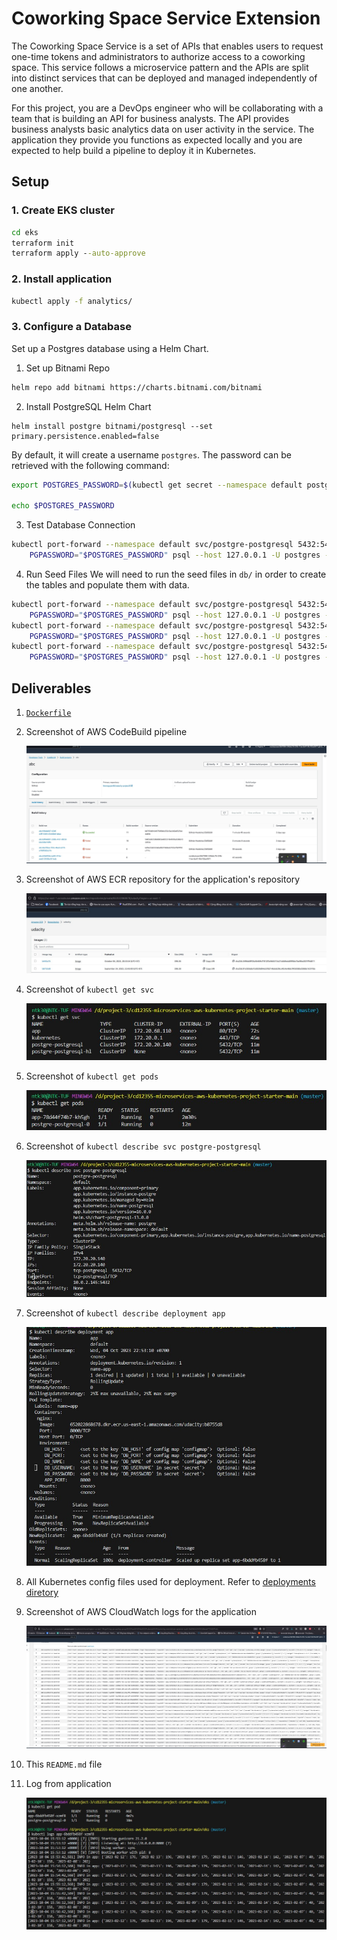 # Coworking Space Service Extension
The Coworking Space Service is a set of APIs that enables users to request one-time tokens and administrators to authorize access to a coworking space. This service follows a microservice pattern and the APIs are split into distinct services that can be deployed and managed independently of one another.

For this project, you are a DevOps engineer who will be collaborating with a team that is building an API for business analysts. The API provides business analysts basic analytics data on user activity in the service. The application they provide you functions as expected locally and you are expected to help build a pipeline to deploy it in Kubernetes.

## Setup

### 1. Create EKS cluster
```cmd
cd eks
terraform init
terraform apply --auto-approve
```

### 2. Install application
```cmd
kubectl apply -f analytics/
```

### 3. Configure a Database
Set up a Postgres database using a Helm Chart.

1. Set up Bitnami Repo
```bash
helm repo add bitnami https://charts.bitnami.com/bitnami
```

2. Install PostgreSQL Helm Chart
```
helm install postgre bitnami/postgresql --set primary.persistence.enabled=false
```

By default, it will create a username `postgres`. The password can be retrieved with the following command:
```bash
export POSTGRES_PASSWORD=$(kubectl get secret --namespace default postgre-postgresql -o jsonpath="{.data.postgres-password}" | base64 -d)

echo $POSTGRES_PASSWORD
```

3. Test Database Connection
```bash
kubectl port-forward --namespace default svc/postgre-postgresql 5432:5432 &
    PGPASSWORD="$POSTGRES_PASSWORD" psql --host 127.0.0.1 -U postgres -d postgres -p 5432
```

4. Run Seed Files
We will need to run the seed files in `db/` in order to create the tables and populate them with data.

```bash
kubectl port-forward --namespace default svc/postgre-postgresql 5432:5432 &
    PGPASSWORD="$POSTGRES_PASSWORD" psql --host 127.0.0.1 -U postgres -d postgres -p 5432 < db/1_create_tables.sql 
kubectl port-forward --namespace default svc/postgre-postgresql 5432:5432 &
    PGPASSWORD="$POSTGRES_PASSWORD" psql --host 127.0.0.1 -U postgres -d postgres -p 5432 < db/2_seed_users.sql
kubectl port-forward --namespace default svc/postgre-postgresql 5432:5432 &
    PGPASSWORD="$POSTGRES_PASSWORD" psql --host 127.0.0.1 -U postgres -d postgres -p 5432 < db/3_seed_tokens.sql
```

## Deliverables
1. [`Dockerfile`](./analytics/Dockerfile) 
2. Screenshot of AWS CodeBuild pipeline 

    ![Codebuild](./capture/codebuild.jpg)

3. Screenshot of AWS ECR repository for the application's repository

    ![ECR](/capture/ecr.jpg)

4. Screenshot of `kubectl get svc`

    ![svc](./capture/svc.jpg)

5. Screenshot of `kubectl get pods`

    ![pod](./capture/pod.jpg)

6. Screenshot of `kubectl describe svc postgre-postgresql`

    ![svc-pg](./capture/svc-pg.jpg)

7. Screenshot of `kubectl describe deployment app`

    ![pg](./capture/deploy.jpg)

8. All Kubernetes config files used for deployment. Refer to [deployments diretory](./deployments/)
9. Screenshot of AWS CloudWatch logs for the application

    ![log](./capture/log.jpg)

10. This `README.md` file

11. Log from application

    ![log-pod](./capture/log-pod.jpg)